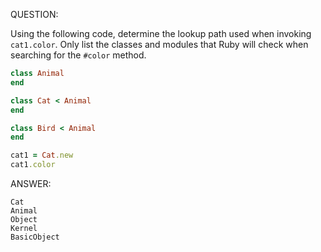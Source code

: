 QUESTION:

Using the following code, determine the lookup path used
when invoking `cat1.color`. Only list the classes and modules
that Ruby will check when searching for the `#color` method.
```ruby
class Animal
end

class Cat < Animal
end

class Bird < Animal
end

cat1 = Cat.new
cat1.color
```

ANSWER:
```
Cat
Animal
Object
Kernel
BasicObject
```
